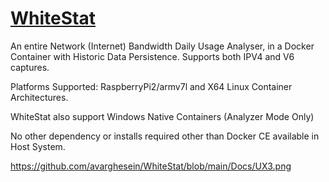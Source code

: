 # [WhiteStat](https://github.com/avarghesein/WhiteStat)
An entire Network (Internet) Bandwidth Daily Usage Analyser, in a Docker Container
with Historic Data Persistence. Supports both IPV4 and V6 captures.

Platforms Supported: RaspberryPi2/armv7l and X64 Linux Container Architectures.

WhiteStat also support Windows Native Containers (Analyzer Mode Only)

No other dependency or installs required other than Docker CE available in Host System.

https://github.com/avarghesein/WhiteStat/blob/main/Docs/UX3.png
